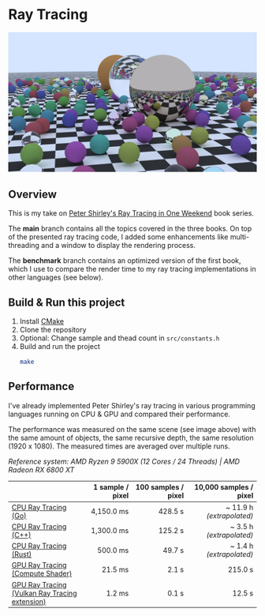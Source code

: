 # Ray Tracing

<img src="https://github.com/TwentyFiveSoftware/ray-tracing-gpu/blob/master/sceneRender.png">

## Overview

This is my take on [Peter Shirley's Ray Tracing in One Weekend](https://github.com/RayTracing/raytracing.github.io) book
series.

The **main** branch contains all the topics covered in the three books. On top of the presented ray tracing code, I
added some enhancements like multi-threading and a window to display the rendering process.

The **benchmark** branch contains an optimized version of the first book, which I use to compare the render time to 
my ray tracing implementations in other languages (see below).


## Build & Run this project

1. Install [CMake](https://cmake.org/download/)
2. Clone the repository
3. Optional: Change sample and thead count in `src/constants.h`
4. Build and run the project
   ```sh
   make
   ```


## Performance

I've already implemented Peter Shirley's ray tracing in various programming languages running on CPU & GPU and compared their performance.

The performance was measured on the same scene (see image above) with the same amount of objects, the same recursive
depth, the same resolution (1920 x 1080). The measured times are averaged over multiple runs.

*Reference system: AMD Ryzen 9 5900X (12 Cores / 24 Threads) | AMD Radeon RX 6800 XT*

|                                                                                                                     | 1 sample / pixel | 100 samples / pixel |         10,000 samples / pixel | 
|---------------------------------------------------------------------------------------------------------------------|-----------------:|--------------------:|-------------------------------:|
| [CPU Ray Tracing <br/>(Go)](https://github.com/TwentyFiveSoftware/go-ray-tracing)                                   |       4,150.0 ms |             428.5 s | ~ 11.9 h <br/>_(extrapolated)_ |
| [CPU Ray Tracing <br/>(C++)](https://github.com/TwentyFiveSoftware/ray-tracing)                                     |       1,300.0 ms |             125.2 s |  ~ 3.5 h <br/>_(extrapolated)_ |
| [CPU Ray Tracing <br/>(Rust)](https://github.com/TwentyFiveSoftware/rust-ray-tracing)                               |         500.0 ms |              49.7 s |  ~ 1.4 h <br/>_(extrapolated)_ |
| [GPU Ray Tracing <br/>(Compute Shader)](https://github.com/TwentyFiveSoftware/ray-tracing-gpu)                      |          21.5 ms |               2.1 s |                        215.0 s |
| [GPU Ray Tracing <br/>(Vulkan Ray Tracing extension)](https://github.com/TwentyFiveSoftware/ray-tracing-gpu-vulkan) |           1.2 ms |               0.1 s |                         12.5 s |
